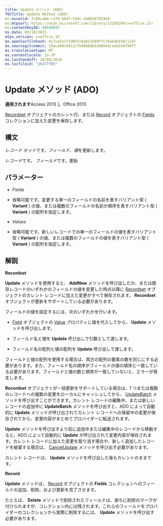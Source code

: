 ```yaml
---
title: Update メソッド (ADO)
TOCTitle: Update Method (ADO)
ms:assetid: fc88cab6-c379-bb4f-530c-da08107924e0
ms:mtpsurl: https://msdn.microsoft.com/library/JJ250294(v=office.15)
ms:contentKeyID: 48548893
ms.date: 09/18/2015
mtps_version: v=office.15
ms.openlocfilehash: 9c7ca5e1f1d055c8a651b69f7c76ab4b918c1147
ms.sourcegitcommit: 19aca09c5812cfb98b68b5d4604dcaa814479df7
ms.translationtype: MT
ms.contentlocale: ja-JP
ms.lasthandoff: 10/09/2018
ms.locfileid: "25477793"
---
```

# <a name="update-method-ado"></a>Update メソッド (ADO)


**適用されます**Access 2013 |。Office 2013

[Recordset](recordset-object-ado.md) オブジェクトのカレント行、または [Record](fields-collection-ado.md) オブジェクトの [Fields](record-object-ado.md) コレクションに加えた変更を保存します。

## <a name="syntax"></a>構文

*レコード セット*です。*フィールド*、*値*を更新します。

*レコード*です。 *フィールド*です。更新

## <a name="parameters"></a>パラメーター

  - *Fields*

  - 省略可能です。変更する単一のフィールドの名前を表すバリアント型 ( **Variant** ) の値、または複数のフィールドの名前か順序を表すバリアント型 ( **Variant** ) の配列を指定します。

  - *Values*

  - 省略可能です。新しいレコードでの単一のフィールドの値を表すバリアント型 ( **Variant** ) の値、または複数のフィールドの値を表すバリアント型 ( **Variant** ) の配列を指定します。

## <a name="remarks"></a>解説

**Recordset**

**Update** メソッドを使用すると、 **AddNew** メソッドを呼び出したか、または既存レコードのいずれかのフィールドの値を変更した時点以降に [Recordset](addnew-method-ado.md) オブジェクトのカレント レコードに加えた変更がすべて保存されます。 **Recordset** オブジェクトが更新をサポートしている必要があります。

フィールドの値を設定するには、次のいずれかを行います。

  - [Field](field-object-ado.md) オブジェクトの [Value](value-property-ado.md) プロパティに値を代入してから、 **Update** メソッドを呼び出します。

  - フィールド名と値を **Update** 呼び出しで引数として渡します。

  - フィールド名の配列と値の配列を **Update** 呼び出しで渡します。

フィールドと値の配列を使用する場合は、両方の配列の要素の数を同じにする必要があります。また、フィールド名の順序がフィールドの値の順序と一致している必要があります。フィールドと値の数と順序が一致していないと、エラーが発生します。

**Recordset** オブジェクトが一括更新をサポートしている場合は、1 つまたは複数のレコードへの複数の変更をローカルにキャッシュしてから、 [UpdateBatch](updatebatch-method-ado.md) メソッドを呼び出すことができます。カレント レコードの編集中、または新しいレコードの追加中に **UpdateBatch** メソッドを呼び出すと、ADO によって自動的に **Update** メソッドが呼び出されてカレント レコードへの保留中の変更が保存されてから、変更内容がまとめてプロバイダーに転送されます。

**Update** メソッドを呼び出すより前に追加中または編集中のレコードから移動すると、ADO によって自動的に **Update** が呼び出されて変更内容が保存されます。カレント レコードに加えた変更を取り消す場合や、新しく追加したレコードを破棄する場合は、 [CancelUpdate](cancelupdate-method-ado.md) メソッドを呼び出す必要があります。

カレント レコードは、 **Update** メソッドを呼び出した後もカレントのままです。

**Record**

**Update** メソッドは、 [Record](fields-collection-ado.md) オブジェクトの **Fields** コレクションへのフィールドの追加、削除、および更新を完了させます。

たとえば、 **Delete** メソッドで削除されたフィールドは、直ちに削除のマークが付けられますが、コレクション内には残されます。これらのフィールドをプロバイダーのコレクションから実際に削除するには、 **Update** メソッドを呼び出す必要があります。

